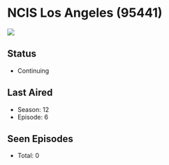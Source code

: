 # NCIS Los Angeles (95441)

<img src="https://dg31sz3gwrwan.cloudfront.net/poster/95441/204231-0-optimized.jpg" />

## Status
* Continuing
## Last Aired
* Season: 12
* Episode: 6
## Seen Episodes
* Total: 0
